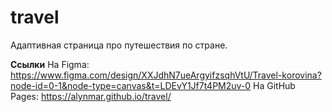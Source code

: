 # travel

Адаптивная страница про путешествия по стране.

**Ссылки**
На Figma: https://www.figma.com/design/XXJdhN7ueArgyifzsqhVtU/Travel-korovina?node-id=0-1&node-type=canvas&t=LDEvY1Jf7t4PM2uv-0
На GitHub Pages: https://alynmar.github.io/travel/
